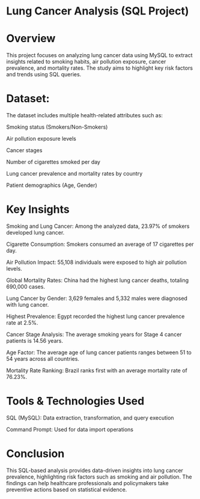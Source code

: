 # Lung Cancer Analysis (SQL Project)

# Overview

This project focuses on analyzing lung cancer data using MySQL to extract insights related to smoking habits, air pollution exposure, cancer prevalence, and mortality rates. The study aims to highlight key risk factors and trends using SQL queries.

# Dataset:

The dataset includes multiple health-related attributes such as:

Smoking status (Smokers/Non-Smokers)

Air pollution exposure levels

Cancer stages

Number of cigarettes smoked per day

Lung cancer prevalence and mortality rates by country

Patient demographics (Age, Gender)

# Key Insights

Smoking and Lung Cancer: Among the analyzed data, 23.97% of smokers developed lung cancer.

Cigarette Consumption: Smokers consumed an average of 17 cigarettes per day.

Air Pollution Impact: 55,108 individuals were exposed to high air pollution levels.

Global Mortality Rates: China had the highest lung cancer deaths, totaling 690,000 cases.

Lung Cancer by Gender: 3,629 females and 5,332 males were diagnosed with lung cancer.

Highest Prevalence: Egypt recorded the highest lung cancer prevalence rate at 2.5%.

Cancer Stage Analysis: The average smoking years for Stage 4 cancer patients is 14.56 years.

Age Factor: The average age of lung cancer patients ranges between 51 to 54 years across all countries.

Mortality Rate Ranking: Brazil ranks first with an average mortality rate of 76.23%.

# Tools & Technologies Used

SQL (MySQL): Data extraction, transformation, and query execution

Command Prompt: Used for data import operations

# Conclusion

This SQL-based analysis provides data-driven insights into lung cancer prevalence, highlighting risk factors such as smoking and air pollution. The findings can help healthcare professionals and policymakers take preventive actions based on statistical evidence.

